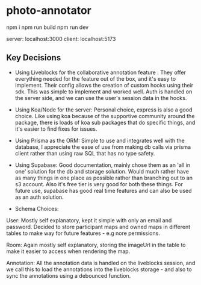 # photo-annotator

npm i
npm run build
npm run dev

server: localhost:3000
client: localhost:5173


## Key Decisions

- Using Liveblocks for the collaborative annotation feature : They offer everything needed for the feature out of the box, and it's easy to implement. Their config allows the creation of custom hooks using their sdk. This was simple to implement and worked well. Auth is handled on the server side, and we can use the user's session data in the hooks.

- Using Koa/Node for the server: Personal choice, express is also a good choice.
Like using koa because of the supportive community around the package, there is loads of koa sub packages that do specific things, and it's easier to find fixes for issues.

- Using Prisma as the ORM: Simple to use and integrates well with the database, I appreciate the ease of use from making db calls via prisma client rather than using raw SQL that has no type safety.

- Using Supabase: Good documentation, mainly chose them as an 'all in one' solution for the db and storage solution. Would much rather have as many things in one place as possible rather than branching out to an s3 account. Also it's free tier is very good for both these things. For future use, supabase has good real time features and can also be used as an auth solution.



- Schema Choices: 

User: Mostly self explanatory, kept it simple with only an email and password. Decided to store participant maps and owned maps in different tables to make way for future features - e.g nore permissions.

Room: Again mostly self explanatory, storing the imageUrl in the table to make it easier to access when rendering the map.

Annotation: All the annotation data is handled on the liveblocks session, and we call this to load the annotations into the liveblocks storage - and also to sync the annotations using a debounced function.





